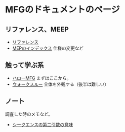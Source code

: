 # MFGのドキュメントのページ

## リファレンス、MEEP

- [リファレンス](Reference.md)
- [MEPのインデックス](MEPIndex.md) 仕様の変更など

## 触って学ぶ系

- [ハローMFG](HandsOnHello.md) まずはここから。
- [ウォークスルー](Walkthrough.md) 全体を外観する（後半は難しい）

## ノート

調査した時のメモなど。

- [シークエンスの第二引数の意味](notes/seq_second_arg.md)

